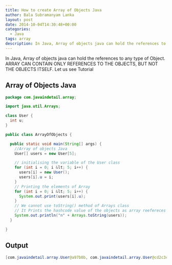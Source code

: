 ```yaml
---
title: How to create Array of Objects Java
author: Bala Subramanyam Lanka
layout: post
date: 2014-10-04T14:30:48+00:00
categories:
  - Java
tags: array
description: In Java, Array of objects java can hold the references to any type of Object. ARRAY CAN CONTAIN ONLY REFERENCES TO THE OBJECTS, BUT NOT THE OBJECTS ITSELF. Let us see Tutorial
---
```

In Java, Array of objects java can hold the references to any type of Object. ARRAY CAN CONTAIN ONLY REFERENCES TO THE OBJECTS, BUT NOT THE OBJECTS ITSELF. Let us see Tutorial

## Array of Objects Java

```java
package com.javaindetail.array;

import java.util.Arrays;

class User {
  int u;
}

public class ArrayOfObjects {

  public static void main(String[] args) {
    //Array of objects Java
    User[] users = new User[5];

    // initialising the variable of the User class
    for (int i = 0; i &lt; 5; i++) {
      users[i] = new User();
      users[i].u = i;
    }
    // Printing the elements of Array
    for (int i = 0; i &lt; 5; i++) {
      System.out.print(users[i].u);
    }
    // We cannot use toString() method of Arrays class
    // It Prints the hashcode value of the objects as array reefereces to the Objects
    System.out.println("n" + Arrays.toString(users));
  }

}
```

## Output

```java
[com.javaindetail.array.User@a97b0b, com.javaindetail.array.User@cd2c3c, com.javaindetail.array.User@13582d, com.javaindetail.array.User@21b6d, com.javaindetail.array.User@56a499]
```